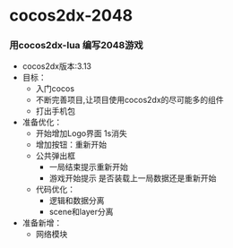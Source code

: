 # cocos2dx-2048

### 用cocos2dx-lua 编写2048游戏 

* cocos2dx版本:3.13
* 目标： 
    - 入门cocos
    - 不断完善项目,让项目使用cocos2dx的尽可能多的组件
    - 打出手机包
* 准备优化：
	- 开始增加Logo界面 1s消失
	- 增加按钮：重新开始
	- 公共弹出框
		- 一局结束提示重新开始
		- 游戏开始提示 是否装载上一局数据还是重新开始
	- 代码优化：
		- 逻辑和数据分离 
		- scene和layer分离
* 准备新增：
	- 网络模块
